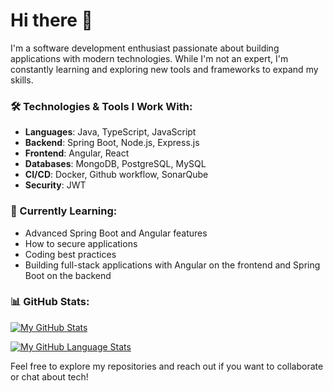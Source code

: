 # Hi there 👋

I'm a software development enthusiast passionate about building applications with modern technologies. While I'm not an expert, I'm constantly learning and exploring new tools and frameworks to expand my skills.

### 🛠️ Technologies & Tools I Work With:
- **Languages**: Java, TypeScript, JavaScript
- **Backend**: Spring Boot, Node.js, Express.js
- **Frontend**: Angular, React
- **Databases**: MongoDB, PostgreSQL, MySQL
- **CI/CD**: Docker, Github workflow, SonarQube 
- **Security**: JWT

### 🌱 Currently Learning:
- Advanced Spring Boot and Angular features
- How to secure applications
- Coding best practices
- Building full-stack applications with Angular on the frontend and Spring Boot on the backend 

### 📊 GitHub Stats:
[![My GitHub Stats](https://github-readme-stats.vercel.app/api/?username=ansbeno&count_private=true&theme=merko&showicons=true)]()

[![My GitHub Language Stats](https://github-readme-stats.vercel.app/api/top-langs/?username=ansbeno&langs_count=5&theme=merko)]()

Feel free to explore my repositories and reach out if you want to collaborate or chat about tech!
